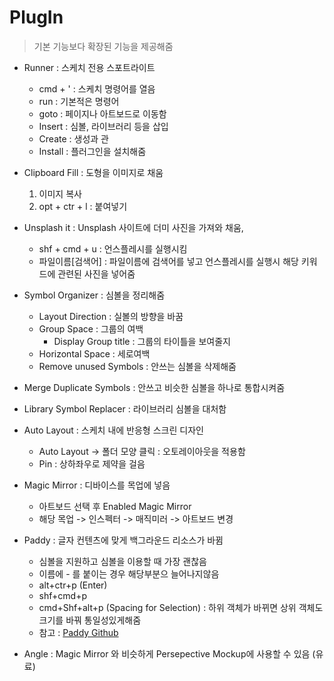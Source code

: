 # PlugIn 

> 기본 기능보다 확장된 기능을 제공해줌

- Runner : 스케치 전용 스포트라이트 
    - cmd + ' : 스케치 명령어를 열음
    - run : 기본적은 명령어 
    - goto : 페이지나 아트보드로 이동함
    - Insert : 심볼, 라이브러리 등을 삽입
    - Create : 생성과 관
    - Install : 플러그인을 설치해줌
    
- Clipboard Fill : 도형을 이미지로 채움
    1. 이미지 복사
    2. opt + ctr + l : 붙여넣기
    
- Unsplash it : Unsplash 사이트에 더미 사진을 가져와 채움, 
    - shf + cmd + u : 언스플레시를 실행시킴
    - 파일이름\[검색어] : 파일이름에 검색어를 넣고 언스플레시를 실행시 해당 키워드에 관련된 사진을 넣어줌
    
- Symbol Organizer : 심볼을 정리해줌 
    - Layout Direction : 실볼의 방향을 바꿈
    - Group Space : 그룹의 여백
        - Display Group title : 그룹의 타이틀을 보여줄지
    - Horizontal Space : 세로여백
    - Remove unused Symbols : 안쓰는 심볼을 삭제해줌
    
- Merge Duplicate Symbols : 안쓰고 비슷한 심볼을 하나로 통합시켜줌
- Library Symbol Replacer : 라이브러리 심볼을 대처함
- Auto Layout : 스케치 내에 반응형 스크린 디자인 
    - Auto Layout -> 폴더 모양 클릭 : 오토레이아웃을 적용함
    - Pin : 상하좌우로 제약을 걸음
    
- Magic Mirror : 디바이스를 목업에 넣음
    - 아트보드 선택 후 Enabled Magic Mirror
    - 해당 목업 -> 인스펙터 -> 매직미러 -> 아트보드 변경
    
- Paddy : 글자 컨텐츠에 맞게 백그라운드 리소스가 바뀜
    - 심볼을 지원하고 심볼을 이용할 때 가장 괜찮음
    - 이름에 - 를 붙이는 경우 해당부분으 늘어나지않음
    - alt+ctr+p  (Enter)
    - shf+cmd+p 
    - cmd+Shf+alt+p (Spacing for Selection) : 하위 객체가 바뀌면 상위 객체도 크기를 바꿔 통일성있게해줌
    - 참고 : [Paddy Github](https://github.com/DWilliames/paddy-sketch-plugin)
    
- Angle : Magic Mirror 와 비슷하게 Persepective Mockup에 사용할 수 있음 (유료)
